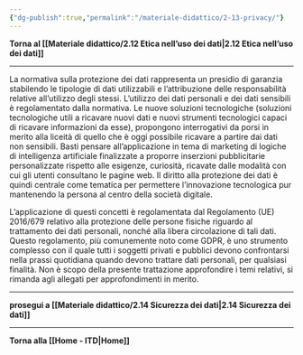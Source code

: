 ```yaml
---
{"dg-publish":true,"permalink":"/materiale-didattico/2-13-privacy/"}
---
```



**Torna al [[Materiale didattico/2.12 Etica nell’uso dei dati\|2.12 Etica nell’uso dei dati]]**

---

La normativa sulla protezione dei dati rappresenta un presidio di garanzia stabilendo le tipologie di dati utilizzabili e l’attribuzione delle responsabilità relative all’utilizzo degli stessi. L’utilizzo dei dati personali e dei dati sensibili è regolamentato dalla normativa. Le nuove soluzioni tecnologiche (soluzioni tecnologiche utili a ricavare nuovi dati e nuovi strumenti tecnologici capaci di ricavare informazioni da esse), propongono interrogativi da porsi in merito alla liceità di quello che è oggi possibile ricavare a partire dai dati non sensibili. Basti pensare all’applicazione in tema di marketing di logiche di intelligenza artificiale finalizzate a proporre inserzioni pubblicitarie personalizzate rispetto alle esigenze, curiosità, ricavate dalle modalità con cui gli utenti consultano le pagine web. Il diritto alla protezione dei dati è quindi centrale come tematica per permettere l’innovazione tecnologica pur mantenendo la persona al centro della società digitale.

L’applicazione di questi concetti è regolamentata dal Regolamento (UE) 2016/679 relativo alla protezione delle persone fisiche riguardo al trattamento dei dati personali, nonché alla libera circolazione di tali dati. Questo regolamento, più comunemente noto come GDPR, è uno strumento complesso con il quale tutti i soggetti privati e pubblici devono confrontarsi nella prassi quotidiana quando devono trattare dati personali, per qualsiasi finalità. Non è scopo della presente trattazione approfondire i temi relativi, si rimanda agli allegati per approfondimenti in merito.

---

**prosegui a [[Materiale didattico/2.14 Sicurezza dei dati\|2.14 Sicurezza dei dati]]**

---

**Torna alla [[Home - ITD\|Home]]**